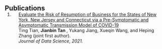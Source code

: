 <h2 id="publications" style="margin: 2px 0px -15px;">Publications</h2>

<div class="publications">
<ol class="bibliography">

<li>
<div class="pub-row">



  <div class="col-sm-9" style="position: relative;padding-right: 15px;padding-left: 20px;">
    <div class="title"><a href="https://doi.org/10.6339/21-JDS994">Evaluate the Risk of Resumption of Business for the States of New York, New Jersey and Connecticut via a Pre-Symptomatic and Asymptomatic Transmission Model of COVID-19</a></div>
    <div class="author">Ting Tian, <strong> Jianbin Tan </strong>, Yukang Jiang, Xueqin Wang, and Heping Zhang (joint first author).</div>
    <div class="periodical"><em> Journal of Data Science, 2021.</em></div>
    </div>
  </div>
</div>
</li>
  
<br>

</ol>
</div>
